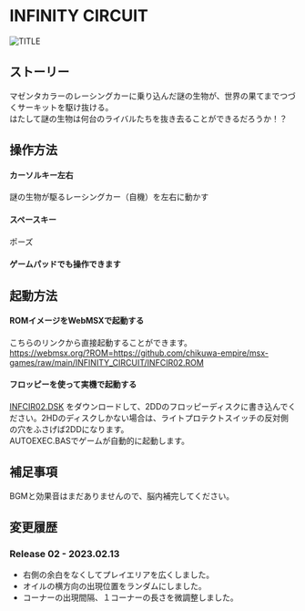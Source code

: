 # INFINITY CIRCUIT

![TITLE](https://user-images.githubusercontent.com/124578804/218448058-d74bfae3-7420-445b-9c6b-f3cf25b8c92e.png)

## ストーリー
マゼンタカラーのレーシングカーに乗り込んだ謎の生物が、世界の果てまでつづくサーキットを駆け抜ける。<br>
はたして謎の生物は何台のライバルたちを抜き去ることができるだろうか！？

## 操作方法
#### カーソルキー左右
謎の生物が駆るレーシングカー（自機）を左右に動かす
#### スペースキー
ポーズ
#### ゲームパッドでも操作できます

## 起動方法
#### ROMイメージをWebMSXで起動する
こちらのリンクから直接起動することができます。<br>
https://webmsx.org/?ROM=https://github.com/chikuwa-empire/msx-games/raw/main/INFINITY_CIRCUIT/INFCIR02.ROM
#### フロッピーを使って実機で起動する
[INFCIR02.DSK](https://github.com/chikuwa-empire/msx-games/raw/main/INFINITY_CIRCUIT/INFCIR02.DSK)
をダウンロードして、2DDのフロッピーディスクに書き込んでください。2HDのディスクしかない場合は、ライトプロテクトスイッチの反対側の穴をふさげば2DDになります。<br>
AUTOEXEC.BASでゲームが自動的に起動します。

## 補足事項
BGMと効果音はまだありませんので、脳内補完してください。

## 変更履歴
### Release 02 - 2023.02.13
* 右側の余白をなくしてプレイエリアを広くしました。
* オイルの横方向の出現位置をランダムにしました。
* コーナーの出現間隔、１コーナーの長さを微調整しました。
